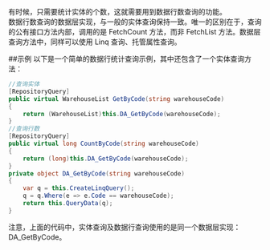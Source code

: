 ﻿有时候，只需要统计实体的个数，这就需要用到数据行数查询的功能。  
数据行数查询的数据层实现，与一般的实体查询保持一致。唯一的区别在于，查询的公有接口方法内部，调用的是 FetchCount 方法，而非 FetchList 方法。数据层查询方法中，同样可以使用 Linq 查询、托管属性查询。  

##示例
以下是一个简单的数据行统计查询示例，其中还包含了一个实体查询方法：

```cs
//查询实体
[RepositoryQuery]
public virtual WarehouseList GetByCode(string warehouseCode)
{
    return (WarehouseList)this.DA_GetByCode(warehouseCode);
}
//查询行数
[RepositoryQuery]
public virtual long CountByCode(string warehouseCode)
{
    return (long)this.DA_GetByCode(warehouseCode);
}
private object DA_GetByCode(string warehouseCode)
{
    var q = this.CreateLinqQuery();
    q = q.Where(e => e.Code == warehouseCode);
    return this.QueryData(q);
}
 ``` 
注意，上面的代码中，实体查询及数据行查询使用的是同一个数据层实现：DA_GetByCode。
